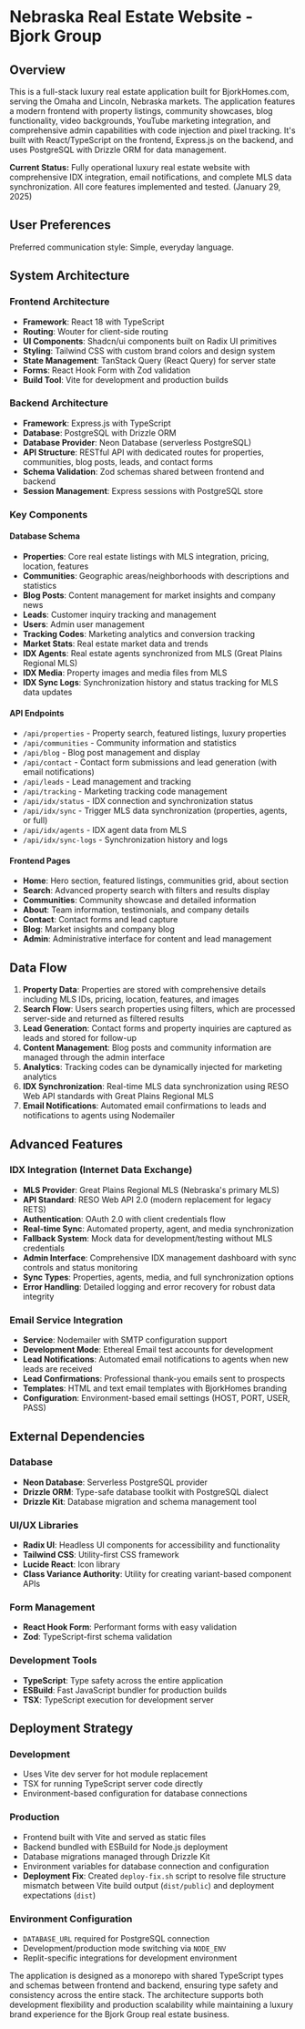 # Nebraska Real Estate Website - Bjork Group

## Overview

This is a full-stack luxury real estate application built for BjorkHomes.com, serving the Omaha and Lincoln, Nebraska markets. The application features a modern frontend with property listings, community showcases, blog functionality, video backgrounds, YouTube marketing integration, and comprehensive admin capabilities with code injection and pixel tracking. It's built with React/TypeScript on the frontend, Express.js on the backend, and uses PostgreSQL with Drizzle ORM for data management.

**Current Status:** Fully operational luxury real estate website with comprehensive IDX integration, email notifications, and complete MLS data synchronization. All core features implemented and tested. (January 29, 2025)

## User Preferences

Preferred communication style: Simple, everyday language.

## System Architecture

### Frontend Architecture
- **Framework**: React 18 with TypeScript
- **Routing**: Wouter for client-side routing
- **UI Components**: Shadcn/ui components built on Radix UI primitives
- **Styling**: Tailwind CSS with custom brand colors and design system
- **State Management**: TanStack Query (React Query) for server state
- **Forms**: React Hook Form with Zod validation
- **Build Tool**: Vite for development and production builds

### Backend Architecture
- **Framework**: Express.js with TypeScript
- **Database**: PostgreSQL with Drizzle ORM
- **Database Provider**: Neon Database (serverless PostgreSQL)
- **API Structure**: RESTful API with dedicated routes for properties, communities, blog posts, leads, and contact forms
- **Schema Validation**: Zod schemas shared between frontend and backend
- **Session Management**: Express sessions with PostgreSQL store

### Key Components

#### Database Schema
- **Properties**: Core real estate listings with MLS integration, pricing, location, features
- **Communities**: Geographic areas/neighborhoods with descriptions and statistics
- **Blog Posts**: Content management for market insights and company news
- **Leads**: Customer inquiry tracking and management
- **Users**: Admin user management
- **Tracking Codes**: Marketing analytics and conversion tracking
- **Market Stats**: Real estate market data and trends
- **IDX Agents**: Real estate agents synchronized from MLS (Great Plains Regional MLS)
- **IDX Media**: Property images and media files from MLS
- **IDX Sync Logs**: Synchronization history and status tracking for MLS data updates

#### API Endpoints
- `/api/properties` - Property search, featured listings, luxury properties
- `/api/communities` - Community information and statistics
- `/api/blog` - Blog post management and display
- `/api/contact` - Contact form submissions and lead generation (with email notifications)
- `/api/leads` - Lead management and tracking
- `/api/tracking` - Marketing tracking code management
- `/api/idx/status` - IDX connection and synchronization status
- `/api/idx/sync` - Trigger MLS data synchronization (properties, agents, or full)
- `/api/idx/agents` - IDX agent data from MLS
- `/api/idx/sync-logs` - Synchronization history and logs

#### Frontend Pages
- **Home**: Hero section, featured listings, communities grid, about section
- **Search**: Advanced property search with filters and results display
- **Communities**: Community showcase and detailed information
- **About**: Team information, testimonials, and company details
- **Contact**: Contact forms and lead capture
- **Blog**: Market insights and company blog
- **Admin**: Administrative interface for content and lead management

## Data Flow

1. **Property Data**: Properties are stored with comprehensive details including MLS IDs, pricing, location, features, and images
2. **Search Flow**: Users search properties using filters, which are processed server-side and returned as filtered results
3. **Lead Generation**: Contact forms and property inquiries are captured as leads and stored for follow-up
4. **Content Management**: Blog posts and community information are managed through the admin interface
5. **Analytics**: Tracking codes can be dynamically injected for marketing analytics
6. **IDX Synchronization**: Real-time MLS data synchronization using RESO Web API standards with Great Plains Regional MLS
7. **Email Notifications**: Automated email confirmations to leads and notifications to agents using Nodemailer

## Advanced Features

### IDX Integration (Internet Data Exchange)
- **MLS Provider**: Great Plains Regional MLS (Nebraska's primary MLS)
- **API Standard**: RESO Web API 2.0 (modern replacement for legacy RETS)
- **Authentication**: OAuth 2.0 with client credentials flow
- **Real-time Sync**: Automated property, agent, and media synchronization
- **Fallback System**: Mock data for development/testing without MLS credentials
- **Admin Interface**: Comprehensive IDX management dashboard with sync controls and status monitoring
- **Sync Types**: Properties, agents, media, and full synchronization options
- **Error Handling**: Detailed logging and error recovery for robust data integrity

### Email Service Integration
- **Service**: Nodemailer with SMTP configuration support
- **Development Mode**: Ethereal Email test accounts for development
- **Lead Notifications**: Automated email notifications to agents when new leads are received
- **Lead Confirmations**: Professional thank-you emails sent to prospects
- **Templates**: HTML and text email templates with BjorkHomes branding
- **Configuration**: Environment-based email settings (HOST, PORT, USER, PASS)

## External Dependencies

### Database
- **Neon Database**: Serverless PostgreSQL provider
- **Drizzle ORM**: Type-safe database toolkit with PostgreSQL dialect
- **Drizzle Kit**: Database migration and schema management tool

### UI/UX Libraries
- **Radix UI**: Headless UI components for accessibility and functionality
- **Tailwind CSS**: Utility-first CSS framework
- **Lucide React**: Icon library
- **Class Variance Authority**: Utility for creating variant-based component APIs

### Form Management
- **React Hook Form**: Performant forms with easy validation
- **Zod**: TypeScript-first schema validation

### Development Tools
- **TypeScript**: Type safety across the entire application
- **ESBuild**: Fast JavaScript bundler for production builds
- **TSX**: TypeScript execution for development server

## Deployment Strategy

### Development
- Uses Vite dev server for hot module replacement
- TSX for running TypeScript server code directly
- Environment-based configuration for database connections

### Production
- Frontend built with Vite and served as static files
- Backend bundled with ESBuild for Node.js deployment
- Database migrations managed through Drizzle Kit
- Environment variables for database connection and configuration
- **Deployment Fix**: Created `deploy-fix.sh` script to resolve file structure mismatch between Vite build output (`dist/public`) and deployment expectations (`dist`)

### Environment Configuration
- `DATABASE_URL` required for PostgreSQL connection
- Development/production mode switching via `NODE_ENV`
- Replit-specific integrations for development environment

The application is designed as a monorepo with shared TypeScript types and schemas between frontend and backend, ensuring type safety and consistency across the entire stack. The architecture supports both development flexibility and production scalability while maintaining a luxury brand experience for the Bjork Group real estate business.